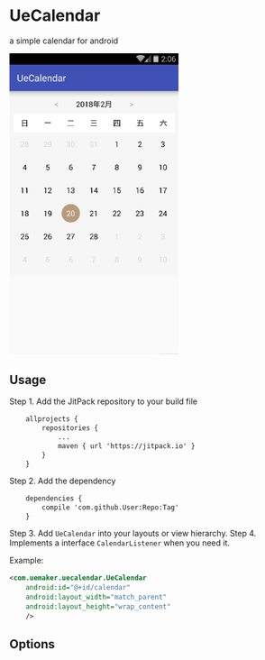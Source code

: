 # UeCalendar
a simple calendar for android

<img src="/images/screen.jpg" alt="Demo Screen" width="300px" />

Usage
-----

Step 1. Add the JitPack repository to your build file

```
	allprojects {
		repositories {
			...
			maven { url 'https://jitpack.io' }
		}
	}
```

Step 2. Add the dependency

```
	dependencies {
		compile 'com.github.User:Repo:Tag'
	}
```

Step 3. Add `UeCalendar` into your layouts or view hierarchy.
Step 4. Implements a interface `CalendarListener` when you need it.

Example:

```xml
<com.uemaker.uecalendar.UeCalendar
    android:id="@+id/calendar"
    android:layout_width="match_parent"
    android:layout_height="wrap_content"
    />
```

Options
-----

